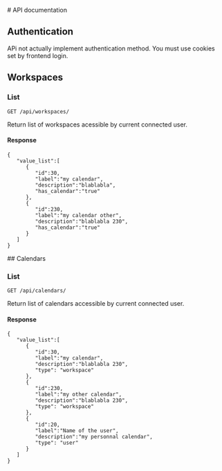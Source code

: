 # API documentation

## Authentication

APi not actually implement authentication method. You must use cookies set by
frontend login.

## Workspaces

### List

    GET /api/workspaces/

Return list of workspaces acessible by current connected user.

#### Response

    {
       "value_list":[
          {
             "id":30,
             "label":"my calendar",
             "description":"blablabla",
             "has_calendar":"true"
          },
          {
             "id":230,
             "label":"my calendar other",
             "description":"blablabla 230",
             "has_calendar":"true"
          }
       ]
    }

## Calendars

### List

    GET /api/calendars/

Return list of calendars accessible by current connected user.

#### Response

    {
       "value_list":[
          {
             "id":30,
             "label":"my calendar",
             "description":"blablabla 230",
             "type": "workspace"
          },
          {
             "id":230,
             "label":"my other calendar",
             "description":"blablabla 230",
             "type": "workspace"
          },
          {
             "id":20,
             "label":"Name of the user",
             "description":"my personnal calendar",
             "type": "user"
          }
       ]
    }

